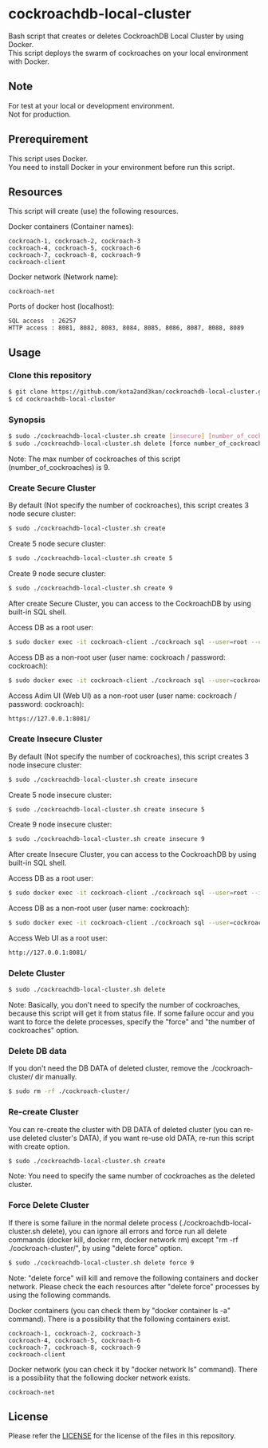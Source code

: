 # cockroachdb-local-cluster
Bash script that creates or deletes CockroachDB Local Cluster by using Docker.  
This script deploys the swarm of cockroaches on your local environment with Docker.

## Note
For test at your local or development environment.  
Not for production.

## Prerequirement
This script uses Docker.  
You need to install Docker in your environment before run this script.

## Resources
This script will create (use) the following resources.  

Docker containers (Container names):
```
cockroach-1, cockroach-2, cockroach-3
cockroach-4, cockroach-5, cockroach-6
cockroach-7, cockroach-8, cockroach-9
cockroach-client
```

Docker network (Network name):
```
cockroach-net
```

Ports of docker host (localhost):
```
SQL access  : 26257
HTTP access : 8081, 8082, 8083, 8084, 8085, 8086, 8087, 8088, 8089
```

## Usage

### Clone this repository
```sh
$ git clone https://github.com/kota2and3kan/cockroachdb-local-cluster.git
$ cd cockroachdb-local-cluster
```

### Synopsis
```sh
$ sudo ./cockroachdb-local-cluster.sh create [insecure] [number_of_cockroaches]
$ sudo ./cockroachdb-local-cluster.sh delete [force number_of_cockroaches]
```
Note: The max number of cockroaches of this script (number_of_cockroaches) is 9.

### Create Secure Cluster
By default (Not specify the number of cockroaches), this script creates 3 node secure cluster:
```sh
$ sudo ./cockroachdb-local-cluster.sh create
```

Create 5 node secure cluster:
```sh
$ sudo ./cockroachdb-local-cluster.sh create 5
```

Create 9 node secure cluster:
```sh
$ sudo ./cockroachdb-local-cluster.sh create 9
```


After create Secure Cluster, you can access to the CockroachDB by using built-in SQL shell.  

Access DB as a root user:
```sh
$ sudo docker exec -it cockroach-client ./cockroach sql --user=root --certs-dir=certs --host=cockroach-1:26257
```

Access DB as a non-root user (user name: cockroach / password: cockroach):
```sh
$ sudo docker exec -it cockroach-client ./cockroach sql --user=cockroach --certs-dir=certs --host=cockroach-1:26257
```

Access Adim UI (Web UI) as a non-root user (user name: cockroach / password: cockroach):
```sh
https://127.0.0.1:8081/
```

### Create Insecure Cluster
By default (Not specify the number of cockroaches), this script creates 3 node insecure cluster:
```sh
$ sudo ./cockroachdb-local-cluster.sh create insecure
```

Create 5 node insecure cluster:
```sh
$ sudo ./cockroachdb-local-cluster.sh create insecure 5
```

Create 9 node insecure cluster:
```sh
$ sudo ./cockroachdb-local-cluster.sh create insecure 9
```

After create Insecure Cluster, you can access to the CockroachDB by using built-in SQL shell.  

Access DB as a root user:
```sh
$ sudo docker exec -it cockroach-client ./cockroach sql --user=root --insecure --host=cockroach-1:26257
```

Access DB as a non-root user (user name: cockroach):
```sh
$ sudo docker exec -it cockroach-client ./cockroach sql --user=cockroach --insecure --host=cockroach-1:26257
```

Access Web UI as a root user:
```sh
http://127.0.0.1:8081/
```

### Delete Cluster
```sh
$ sudo ./cockroachdb-local-cluster.sh delete
```
Note: Basically, you don't need to specify the number of cockroaches, because this script will get it from status file. If some failure occur and you want to force the delete processes, specify the "force" and "the number of cockroaches" option.

### Delete DB data
If you don't need the DB DATA of deleted cluster, remove the ./cockroach-cluster/ dir manually.
```sh
$ sudo rm -rf ./cockroach-cluster/
```

### Re-create Cluster
You can re-create the cluster with DB DATA of deleted cluster (you can re-use deleted cluster's DATA), if you want re-use old DATA, re-run this script with create option.
```sh
$ sudo ./cockroachdb-local-cluster.sh create
```
Note: You need to specify the same number of cockroaches as the deleted cluster.

### Force Delete Cluster
If there is some failure in the normal delete process (./cockroachdb-local-cluster.sh delete), you can ignore all errors and force run all delete commands (docker kill, docker rm, docker network rm) except "rm -rf ./cockroach-cluster/", by using "delete force" option.
```sh
$ sudo ./cockroachdb-local-cluster.sh delete force 9
```
Note: "delete force" will kill and remove the following containers and docker network. Please check the each resources after "delete force" processes by using the following commands.

Docker containers (you can check them by "docker container ls -a" command). There is a possibility that the following containers exist.
```
cockroach-1, cockroach-2, cockroach-3
cockroach-4, cockroach-5, cockroach-6
cockroach-7, cockroach-8, cockroach-9
cockroach-client
```

Docker network (you can check it by "docker network ls" command). There is a possibility that the following docker network exists.
```
cockroach-net
```

## License
Please refer the [LICENSE](https://github.com/kota2and3kan/cockroachdb-local-cluster/blob/master/LICENSE) for the license of the files in this repository.
